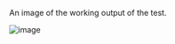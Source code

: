 An image of the working output of the test.

![image](https://github.com/S3lk1rk/Coolstays/assets/58029954/ff19835a-e684-40b9-afcc-263198063325)
